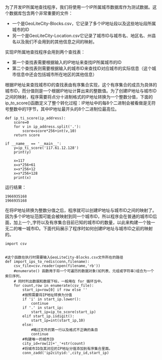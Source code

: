 为了开发IP所属地查找程序，我们将使用一个IP所属城市数据库作为测试数据。这个数据库包含两个非常重要的文件：

* 一个是GeoLiteCity-Blocks.csv，它记录了多个IP地址段以及这些地址段所属城市的ID
* 另一个是GeoLiteCity-Location.csv它记录了城市ID与城市名、地区名、州县名以及我们不会用到的其他信息之间的映射。

实现IP所属地查找程序会用到两个查找表：

* 第一个查找表需要根据输入的IP地址来查找IP所属城市的ID
* 第二个查找表则需要根据输入的城市ID来查找ID对应城市的实际信息（这个城市信息中还会包括城市所在地区的其他信息）

根据IP地址来查找城市ID的查找表由有序集合实现，这个有序集合的成员为具体的城市ID，而分值则是一个根据IP地址计算出来的整数值。为了创建IP地址与城市ID之间的映射，程序需要将点分十进制格式的IP地址转换为一个整数分值，下面的ip\__to_\_score\(\)函数定义了整个转化过程：IP地址中的每8个二进制会被看做是无符号整数中的1字节，其中IP地址最开头的8个二进制位最高位。

```
def ip_ti_score(ip_address):
    score=0
    for v in ip_address.split('.'):
        score=score*256+int(v,10)
    return score

if __name__ == '__main__':
    y=ip_ti_score('117.61.12.128')
    print(y)

    x=117
    x=x*256+61
    x=x*256+12
    x=x*256+128
    print(x)
```

运行结果：

```
1966935168
1966935168
```

在将IP地址转换为整数分值之后，程序就可以创建IP地址与城市ID之间的映射了。因为多个IP地址范围可能会被映射到同一个城市ID，所以程序会在普通的城市ID后面，加上一个\_字符以及有序集合目前已知的城市ID的数量，以此来构建一个独一无二的唯一城市ID。下面代码展示了程序时如何创建IP地址与城市ID之前的映射的。

```
import csv


#这个函数在执行时需要输入GeoLiteCity-Blocks.csv文件所在的路径
def import_ips_to_redis(conn,filename):
    csv_file=csv.reader(open(filename,'rb'))
    #enumerate() 函数用于将一个可遍历的数据对象(如列表、元组或字符串)组合为一个索引序列，
    # 同时列出数据和数据下标，一般用在 for 循环当中。
    for count,row in enumerate(csv_file):
        start_ip=row[0] if row else ''
        #按照需要将IP地址转换为分值
        if 'i' in start_ip.lower():
            continue
        if '.' in start_ip:
            start_ip=ip_to_score(start_ip)
        elif start_ip.isdigit():
            start_ip=int(start_ip,10)
        else:
            #略过文件的第一行以及格式不正确的条目
            continue
        #构建唯一的城市ID
        city_id=row[2]+'_'+str(count)
        #将城市ID及其对应的IP地址分值添加到有序集合里面。
        conn_zadd('ip2cityid:',city_id,start_ip)


```



